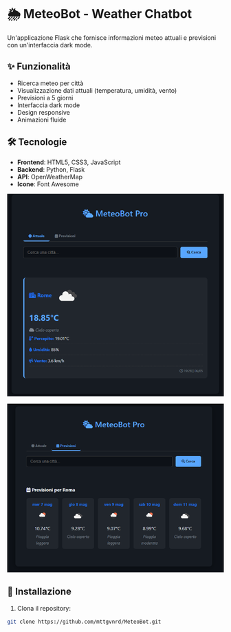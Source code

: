 # 🌦️ MeteoBot - Weather Chatbot

Un'applicazione Flask che fornisce informazioni meteo attuali e previsioni con un'interfaccia dark mode.


## ✨ Funzionalità
- Ricerca meteo per città
- Visualizzazione dati attuali (temperatura, umidità, vento)
- Previsioni a 5 giorni
- Interfaccia dark mode
- Design responsive
- Animazioni fluide

## 🛠️ Tecnologie
- **Frontend**: HTML5, CSS3, JavaScript
- **Backend**: Python, Flask
- **API**: OpenWeatherMap
- **Icone**: Font Awesome

![DEMO](screenshots/Screenshot1.png)

![DEMO](screenshots/Screenshot2.png)

## 🚀 Installazione
1. Clona il repository:
```bash
git clone https://github.com/mttgvnrd/MeteoBot.git

